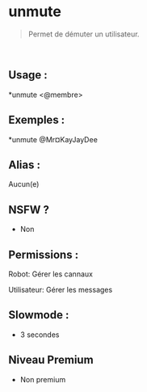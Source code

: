 # unmute

> Permet de démuter un utilisateur.

<br>

## Usage :

*unmute <@membre>

## Exemples :

*unmute @Mr¤KayJayDee

## Alias :

Aucun(e)

## NSFW ?

- Non

## Permissions :

Robot: Gérer les cannaux
<br>

Utilisateur: Gérer les messages

## Slowmode :

- 3 secondes

## Niveau Premium

- Non premium